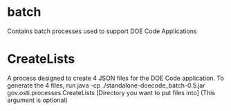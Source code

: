 # batch
Contains batch processes used to support DOE Code Applications


# CreateLists
A process designed to create 4 JSON files for the DOE Code application. To generate the 4 files, run java -cp ./standalone-doecode_batch-0.5.jar gov.osti.processes.CreateLists [Directory you want to put files into] (This argument is optional)